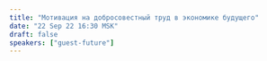 ```yaml
---
title: "Мотивация на добросовестный труд в экономике будущего"
date: "22 Sep 22 16:30 MSK"
draft: false
speakers: ["guest-future"]
---
```

